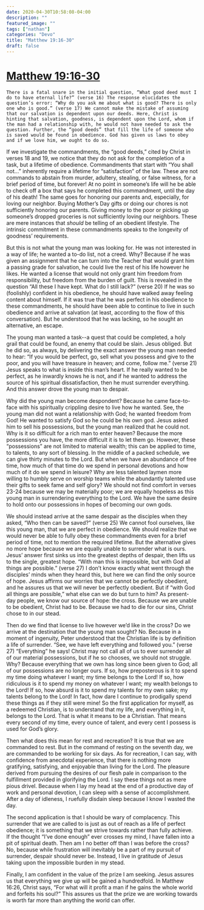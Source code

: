 ```yaml
---
date: 2020-04-30T10:58:08-04:00
description: ""
featured_image: ""
tags: ["nathan"]
categories: "Devo"
title: "Matthew 19:16-30"
draft: false
---
```


# [Matthew 19:16-30](https://www.biblegateway.com/passage/?search=Matthew+19%3A16-30&version=ESV)

	There is a fatal snare in the initial question, “What good deed must I do to have eternal life?” (verse 16) The response elucidates the question’s error: “Why do you ask me about what is good? There is only one who is good.” (verse 17) We cannot make the mistake of assuming that our salvation is dependent upon our deeds. Here, Christ is hinting that salvation, goodness, is dependent upon the Lord, whom if the man had a relationship with, he would not have needed to ask the question. Further, the “good deeds” that fill the life of someone who is saved would be found in obedience. God has given us laws to obey and if we love him, we ought to do so.

If we investigate the commandments, the “good deeds,” cited by Christ in verses 18 and 19, we notice that they do not ask for the completion of a task, but a lifetime of obedience. Commandments that start with “You shall not…” inherently require a lifetime for “satisfaction” of the law. These are not commands to abstain from murder, adultery, stealing, or false witness, for a brief period of time, but forever! At no point in someone’s life will he be able to check off a box that says he completed this commandment, until the day of his death! The same goes for honoring our parents and, especially, for loving our neighbor. Buying Mother’s Day gifts or doing our chores is not sufficiently honoring our parents. Giving money to the poor or picking up someone’s dropped groceries is not sufficiently loving our neighbors. These are mere instances that *should* be telling of an obedient lifestyle. The intrinsic commitment in these commandments speaks to the longevity of goodness’ requirements.

But this is not what the young man was looking for. He was not interested in a way of life; he wanted a to-do list, not a creed. Why? Because if he was given an assignment that he can turn into the Teacher that would grant him a passing grade for salvation, he could live the rest of his life however he likes. He wanted a license that would not only grant him freedom from responsibility, but freedom from the burden of guilt. This is revealed in the question “All these I have kept. What do I still lack?” (verse 20) If he was so (foolishly) confident in his obedience, he should have walked away feeling content about himself. If it was true that he was perfect in his obedience to these commandments, he should have been able to continue to live in such obedience and arrive at salvation (at least, according to the flow of this conversation). But he understood that he was lacking, so he sought an alternative, an escape.

The young man wanted a task--a quest that could be completed, a holy grail that could be found, an enemy that could be slain. Jesus obliged. But he did so, as always, by delivering the exact answer the young man needed to hear: “If you would be perfect, go, sell what you possess and give to the poor, and you will have treasure in heaven; and come, follow me.” (verse 21) Jesus speaks to what is inside this man’s heart. If he really wanted to be perfect, as he inwardly knows he is not, and if he wanted to address the source of his spiritual dissatisfaction, then he must surrender everything. And this answer drove the young man to despair.

Why did the young man become despondent? Because he came face-to-face with his spiritually crippling desire to live how he wanted. See, the young man did not want a relationship with God; he wanted freedom from God! He wanted to satisfy God so he could be his own god. Jesus asked him to sell his possessions, but the young man realized that he could not. Why is it so difficult for a rich man to enter heaven? Because the more possessions you have, the more difficult it is to let them go. However, these “possessions” are not limited to material wealth; this can be applied to time, to talents, to any sort of blessing. In the middle of a packed schedule, we can give thirty minutes to the Lord. But when we have an abundance of free time, how much of that time do we spend in personal devotions and how much of it do we spend in leisure? Why are less talented laymen more willing to humbly serve on worship teams while the abundantly talented use their gifts to seek fame and self glory? We should not find comfort in verses 23-24 because we may be materially poor; we are equally hopeless as this young man in surrendering everything to the Lord. We have the same desire to hold onto our possessions in hopes of becoming our own gods.

We should instead arrive at the same despair as the disciples when they asked, “Who then can be saved?” (verse 25) We cannot fool ourselves, like this young man, that we are perfect in obedience. We should realize that we would never be able to fully obey these commandments even for a brief period of time, not to mention the required lifetime. But the alternative gives no more hope because we are equally unable to surrender what is ours. Jesus’ answer first sinks us into the greatest depths of despair, then lifts us to the single, greatest hope. “With man this is impossible, but with God all things are possible.” (verse 27) I don’t know exactly what went through the disciples’ minds when they heard this, but here we can find the only source of hope. Jesus affirms our worries that we cannot be perfectly obedient, and he assures us that we will never be perfectly obedient. But if “with God all things are possible,” what else can we do but turn to him? As present-day people, we know our source of hope: the cross. Because we are unable to be obedient, Christ had to be. Because we had to die for our sins, Christ chose to in our stead.

Then do we find that license to live however we’d like in the cross? Do we arrive at the destination that the young man sought? No. Because in a moment of ingenuity, Peter understood that the Christian life is by definition a life of surrender. “See, we have left everything and followed you.” (verse 27) “Everything” he says! Christ may not call all of us to ever surrender all of our material possessions, but if he so chooses, we should not struggle. Why? Because everything that we own has long since been given to God; all of our possessions are no longer ours. If so, how preposterous is it to spend my time doing whatever I want; my time belongs to the Lord! If so, how ridiculous is it to spend my money on whatever I want; my wealth belongs to the Lord! If so, how absurd is it to spend my talents for my own sake; my talents belong to the Lord! In fact, how dare I continue to prodigally spend these things as if they still were mine! So the first application for myself, as a redeemed Christian, is to understand that my life, and everything in it, belongs to the Lord. That is what it means to be a Christian. That means every second of my time, every ounce of talent, and every cent I possess is used for God’s glory.

Then what does this mean for rest and recreation? It is true that we are commanded to rest. But in the command of resting on the seventh day, we are commanded to be working for six days. As for recreation, I can say, with confidence from anecdotal experience, that there is nothing more gratifying, satisfying, and enjoyable than living for the Lord. The pleasure derived from pursuing the desires of our flesh pale in comparison to the fulfillment provided in glorifying the Lord. I say these things not as mere pious drivel. Because when I lay my head at the end of a productive day of work and personal devotion, I can sleep with a sense of accomplishment. After a day of idleness, I ruefully disdain sleep because I know I wasted the day.

The second application is that I should be wary of complacency. This surrender that we are called to is just as out of reach as a life of perfect obedience; it is something that we strive towards rather than fully achieve. If the thought “I’ve done enough” ever crosses my mind, I have fallen into a pit of spiritual death. Then am I no better off than I was before the cross? No, because while frustration will inevitably be a part of my pursuit of surrender, despair should never be. Instead, I live in gratitude of Jesus taking upon the impossible burden in my stead.

Finally, I am confident in the value of the prize I am seeking. Jesus assures us that everything we give up will be gained a hundredfold. In Matthew 16:26, Christ says, “For what will it profit a man if he gains the whole world and forfeits his soul?” This assures us that the prize we are working towards is worth far more than anything the world can offer.